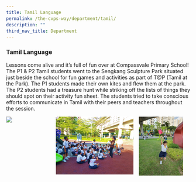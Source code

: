 ```yaml
---
title: Tamil Language
permalink: /the-cvps-way/department/tamil/
description: ""
third_nav_title: Department
---
```

### **Tamil Language**
Lessons come alive and it’s full of fun over at Compassvale Primary School! The P1 & P2 Tamil students went to the Sengkang Sculpture Park situated just beside the school for fun games and activities as part of T@P (Tamil at the Park). The P1 students made their own kites and flew them at the park. The P2 students had a treasure hunt while striking off the lists of things they should spot on their activity fun sheet. The students tried to take conscious efforts to communicate in Tamil with their peers and teachers throughout the session.

<img src="/images/tamil1.jpg" style="width:24%;margin-right:15px;" align = "left">
<img src="/images/tamil2.png" style="width:42%;margin-right:15px;" align = "left">
<img src="/images/tamil3.jpg" style="width:24%;margin-right:15px;" align = "left">

<br clear="left">
